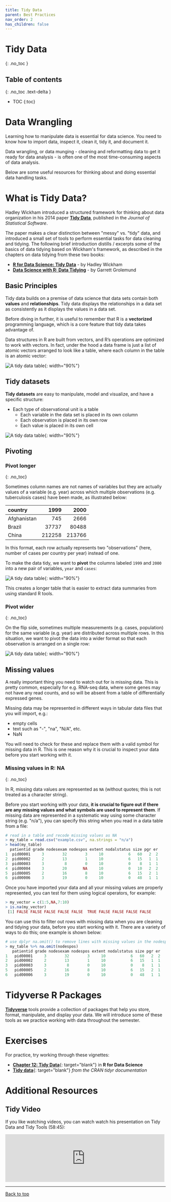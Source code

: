 ```yaml
---
title: Tidy Data
parent: Best Practices
nav_order: 2
has_children: false
---
```


# Tidy Data
{: .no_toc }


## Table of contents
{: .no_toc .text-delta }

- TOC
{:toc}

# Data Wrangling

Learning how to manipulate data is essential for data science. You need to know how to import data, inspect it, clean it, tidy it, and document it.

Data wrangling, or data munging - cleaning and reformatting data to get it ready for data analysis - is often one of the most time-consuming aspects of data analysis.

Below are some useful resources for thinking about and doing essential data handling tasks.


# What is Tidy Data?

Hadley Wickham introduced a structured framework for thinking about data organization in his 2014 paper [**Tidy Data**](https://vita.had.co.nz/papers/tidy-data.html), published in the _Journal of Statistical Software_.

The paper makes a clear distinction between "messy" vs. "tidy" data, and introduced a small set of tools to perform essential tasks for data cleaning and tidying. The following brief introduction distills / excerpts some of the basics of data tidying based on Wickham's framework, as described in the chapters on data tidying from these two books:

+ [**R for Data Science: Tidy Data**](https://garrettgman.github.io/tidying/) - by Hadley Wickham
+ [**Data Science with R: Data Tidying**](https://garrettgman.github.io/tidying/) - by Garrett Grolemund


## Basic Principles

Tidy data builds on a premise of data science that data sets contain both **values** and **relationships**. Tidy data displays the relationships in a data set as consistently as it displays the values in a data set.

Before diving in further, it is useful to remember that R is a **vectorized** programming language, which is a core feature that tidy data takes advantage of.

Data structures in R are built from vectors, and R’s operations are optimized to work with vectors. In fact, under the hood a data frame is just a list of atomic vectors arranged to look like a table, where each column in the table is an atomic vector:

![A tidy data table](images/tidy-2.png){: width="90%"}


## Tidy datasets

**Tidy datasets** are easy to manipulate, model and visualize, and have a specific structure:

+ Each type of observational unit is a table
  + Each variable in the data set is placed in its own column
  + Each observation is placed in its own row
  + Each value is placed in its own cell

![A tidy data table](images/tidy-4.png){: width="90%"}


## Pivoting

### Pivot longer
{: .no_toc}

Sometimes column names are not names of variables but they are actually values of a variable (e.g. year) across which multiple observations (e.g. tuberculosis cases) have been made, as illustrated below:

| country     |   1999 |   2000 |
|:------------|-------:|-------:|
| Afghanistan |    745 |   2666 |
| Brazil      |  37737 |  80488 |
| China       | 212258 | 213766 |

In this format, each row actually represents two "observations" (here, number of cases per country per year) instead of one.

To make the data tidy, we want to **pivot**  the columns labeled `1999` and `2000` into a new pair of variables, `year` and `cases`:

![A tidy data table](images/tidy-9.png){: width="90%"}

This creates a longer table that is easier to extract data summaries from using standard R tools.

### Pivot wider
{: .no_toc}

On the flip side, sometimes multiple measurements (e.g. cases, population) for the same variable (e.g. year) are distributed across multiple rows. In this situation, we want to pivot the data into a wider format so that each observation is arranged on a single row:

![A tidy data table](images/tidy-8.png){: width="90%"}


## Missing values

A really important thing you need to watch out for is missing data. This is pretty common, especially for e.g. RNA-seq data, where some genes may not have any read counts, and so will be absent from a table of differentially expressed genes.

Missing data may be represented in different ways in tabular data files that you will import, e.g.:

+ empty cells
+ text such as "-", "na", "N/A", etc.
+ NaN

You will need to check for these and replace them with a valid symbol for missing data in R. This is one reason why it is crucial to inspect your data before you start working with it.


### Missing values in R: NA
{: .no_toc}

In R, missing data values are represented as `NA` (without quotes; this is not treated as a character string).

Before you start working with your data, **it is crucial to figure out if there are any missing values and what symbols are used to represent them**. If missing data are represented in a systematic way using some character string (e.g. "n/a"), you can specify this string when you read in a data table from a file:

``` r
# read in a table and recode missing values as NA
> my_table = read.csv("example.csv", na.strings = "n/a")
> head(my_table)
  patientid grade nodesexam nodespos extent nodalstatus size pgr er
1  pid00001     3        32        3     10           6   60   2  2
2  pid00002     2        13        1     10           6   15   1  1
3  pid00003     3         8        0     10           0    8   1  1
4  pid00004     3        20       NA     10           0   10   2  2
5  pid00005     2        16        8     10           6   15   2  1
6  pid00006     3        19        0     10           0   48   1  1
```

Once you have imported your data and all your missing values are properly represented, you can test for them using logical operators, for example:

```r
> my_vector = c(1:5,NA,7:10)
> is.na(my_vector)
 [1] FALSE FALSE FALSE FALSE FALSE  TRUE FALSE FALSE FALSE FALSE
```

You can use this to filter out rows with missing data when you are cleaning and tidying your data, before you start working with it. There are a variety of ways to do this; one example is shown below:

``` r
# use dplyr na.omit() to remove lines with missing values in the nodespos colum
> my_table %>% na.omit(nodespos)
   patientid grade nodesexam nodespos extent nodalstatus size pgr er
1   pid00001     3        32        3     10           6   60   2  2
2   pid00002     2        13        1     10           6   15   1  1
3   pid00003     3         8        0     10           0    8   1  1
5   pid00005     2        16        8     10           6   15   2  1
6   pid00006     3        19        0     10           0   48   1  1
```


# Tidyverse R Packages

[**Tidyverse**](http://www.tidyverse.org) tools provide a collection of packages that help you store, format, manipulate, and display your data. We will introduce some of these tools as we practice working with data throughout the semester.


# Exercises

For practice, try working through these vignettes:

+ [**Chapter 12: Tidy Data**](https://r4ds.had.co.nz/tidy-data.html#tidy-data){: target="blank"} in **R for Data Science**
+ [**Tidy data**](https://cran.r-project.org/web/packages/tidyr/vignettes/tidy-data.html){: target="blank"} _from the CRAN tidyr documentation_


# Additional Resources

## Tidy Video

If you like watching videos, you can watch watch his presentation on Tidy Data and Tidy Tools (58:45):

<iframe src="https://player.vimeo.com/video/33727555?h=a4e09bea86" width="500" frameborder="0" allow="autoplay; fullscreen; picture-in-picture" allowfullscreen></iframe>

<!-- * [**Data Carpentry: Data Analysis and Visualization in R for Ecologists**](https://datacarpentry.org/R-ecology-lesson/index.html)

* [**Data Science for Psychologists**](https://bookdown.org/hneth/ds4psy/) -->

---

[Back to top](#top)
